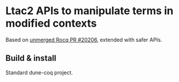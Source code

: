 # Ltac2 APIs to manipulate terms in modified contexts

Based on [unmerged Rocq PR
#20206](https://github.com/rocq-prover/rocq/pull/20206), extended with
safer APIs.

## Build & install

Standard dune-coq project.
